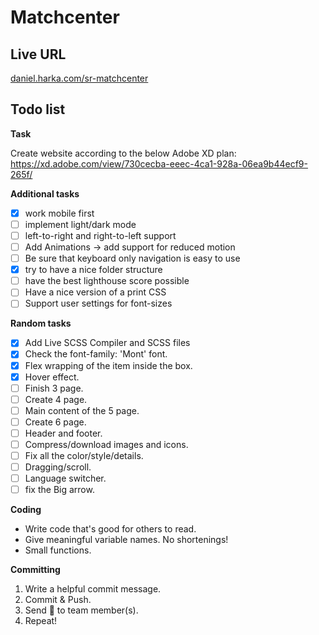 # Matchcenter

## Live URL

[daniel.harka.com/sr-matchcenter](https://daniel.harka.com/sr-matchcenter)

## Todo list

**Task**

Create website according to the below Adobe XD plan:  
https://xd.adobe.com/view/730cecba-eeec-4ca1-928a-06ea9b44ecf9-265f/

**Additional tasks**

- [x] work mobile first
- [ ] implement light/dark mode
- [ ] left-to-right and right-to-left support
- [ ] Add Animations -> add support for reduced motion
- [ ] Be sure that keyboard only navigation is easy to use
- [x] try to have a nice folder structure
- [ ] have the best lighthouse score possible
- [ ] Have a nice version of a print CSS
- [ ] Support user settings for font-sizes

**Random tasks**

- [x] Add Live SCSS Compiler and SCSS files
- [x] Check the font-family: 'Mont' font.
- [x] Flex wrapping of the item inside the box.
- [x] Hover effect.
- [ ] Finish 3 page.
- [ ] Create 4 page.
- [ ] Main content of the 5 page.
- [ ] Create 6 page.
- [ ] Header and footer.
- [ ] Compress/download images and icons.
- [ ] Fix all the color/style/details.
- [ ] Dragging/scroll.
- [ ] Language switcher.
- [ ] fix the Big arrow.

**Coding**

- Write code that's good for others to read.
- Give meaningful variable names. No shortenings!
- Small functions.

**Committing**

1. Write a helpful commit message.
2. Commit & Push.
3. Send 🔄 to team member(s).
4. Repeat!
